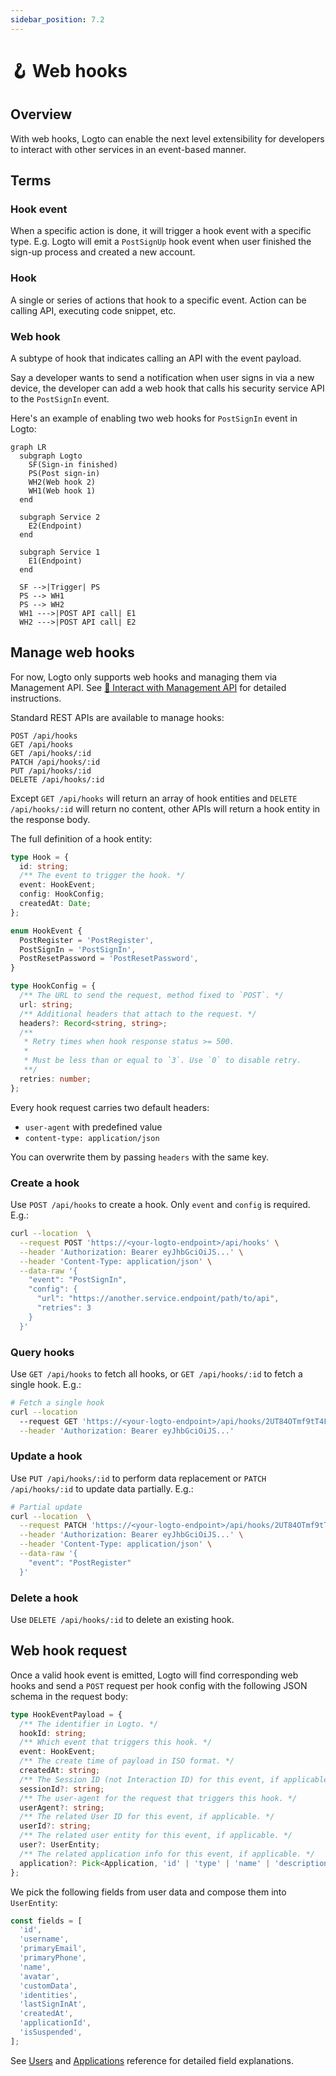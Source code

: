 ```yaml
---
sidebar_position: 7.2
---
```


# 🪝 Web hooks

## Overview

With web hooks, Logto can enable the next level extensibility for developers to interact with other services in an event-based manner.

## Terms

### Hook event

When a specific action is done, it will trigger a hook event with a specific type. E.g. Logto will emit a `PostSignUp` hook event when user finished the sign-up process and created a new account.

### Hook

A single or series of actions that hook to a specific event. Action can be calling API, executing code snippet, etc.

### Web hook

A subtype of hook that indicates calling an API with the event payload.

Say a developer wants to send a notification when user signs in via a new device, the developer can add a web hook that calls his security service API to the `PostSignIn` event.

Here's an example of enabling two web hooks for `PostSignIn` event in Logto:

```mermaid
graph LR
  subgraph Logto
    SF(Sign-in finished)
    PS(Post sign-in)
    WH2(Web hook 2)
    WH1(Web hook 1)
  end

  subgraph Service 2
    E2(Endpoint)
  end

  subgraph Service 1
    E1(Endpoint)
  end

  SF -->|Trigger| PS
  PS --> WH1
  PS --> WH2
  WH1 --->|POST API call| E1
  WH2 --->|POST API call| E2
```

## Manage web hooks

For now, Logto only supports web hooks and managing them via Management API. See [🚝 Interact with Management API](/docs/recipes/interact-with-management-api/) for detailed instructions.

Standard REST APIs are available to manage hooks:

```
POST /api/hooks
GET /api/hooks
GET /api/hooks/:id
PATCH /api/hooks/:id
PUT /api/hooks/:id
DELETE /api/hooks/:id
```

Except `GET /api/hooks` will return an array of hook entities and `DELETE /api/hooks/:id` will return no content, other APIs will return a hook entity in the response body.

The full definition of a hook entity:

```ts
type Hook = {
  id: string;
  /** The event to trigger the hook. */
  event: HookEvent;
  config: HookConfig;
  createdAt: Date;
};

enum HookEvent {
  PostRegister = 'PostRegister',
  PostSignIn = 'PostSignIn',
  PostResetPassword = 'PostResetPassword',
}

type HookConfig = {
  /** The URL to send the request, method fixed to `POST`. */
  url: string;
  /** Additional headers that attach to the request. */
  headers?: Record<string, string>;
  /**
   * Retry times when hook response status >= 500.
   *
   * Must be less than or equal to `3`. Use `0` to disable retry.
   **/
  retries: number;
};
```

Every hook request carries two default headers:

- `user-agent` with predefined value
- `content-type: application/json`

You can overwrite them by passing `headers` with the same key.

### Create a hook

Use `POST /api/hooks` to create a hook. Only `event` and `config` is required. E.g.:

```bash
curl --location  \
  --request POST 'https://<your-logto-endpoint>/api/hooks' \
  --header 'Authorization: Bearer eyJhbGciOiJS...' \
  --header 'Content-Type: application/json' \
  --data-raw '{
    "event": "PostSignIn",
    "config": {
      "url": "https://another.service.endpoint/path/to/api",
      "retries": 3
    }
  }'
```

### Query hooks

Use `GET /api/hooks` to fetch all hooks, or `GET /api/hooks/:id` to fetch a single hook. E.g.:

```bash
# Fetch a single hook
curl --location
  --request GET 'https://<your-logto-endpoint>/api/hooks/2UT84OTmf9tT4F5vMhBnZ' \
  --header 'Authorization: Bearer eyJhbGciOiJS...'
```

### Update a hook

Use `PUT /api/hooks/:id` to perform data replacement or `PATCH /api/hooks/:id` to update data partially. E.g.:

```bash
# Partial update
curl --location  \
  --request PATCH 'https://<your-logto-endpoint>/api/hooks/2UT84OTmf9tT4F5vMhBnZ' \
  --header 'Authorization: Bearer eyJhbGciOiJS...' \
  --header 'Content-Type: application/json' \
  --data-raw '{
    "event": "PostRegister"
  }'
```

### Delete a hook

Use `DELETE /api/hooks/:id` to delete an existing hook.

## Web hook request

Once a valid hook event is emitted, Logto will find corresponding web hooks and send a `POST` request per hook config with the following JSON schema in the request body:

```ts
type HookEventPayload = {
  /** The identifier in Logto. */
  hookId: string;
  /** Which event that triggers this hook. */
  event: HookEvent;
  /** The create time of payload in ISO format. */
  createdAt: string;
  /** The Session ID (not Interaction ID) for this event, if applicable. */
  sessionId?: string;
  /** The user-agent for the request that triggers this hook. */
  userAgent?: string;
  /** The related User ID for this event, if applicable. */
  userId?: string;
  /** The related user entity for this event, if applicable. */
  user?: UserEntity;
  /** The related application info for this event, if applicable. */
  application?: Pick<Application, 'id' | 'type' | 'name' | 'description'>;
};
```

We pick the following fields from user data and compose them into `UserEntity`:

```ts
const fields = [
  'id',
  'username',
  'primaryEmail',
  'primaryPhone',
  'name',
  'avatar',
  'customData',
  'identities',
  'lastSignInAt',
  'createdAt',
  'applicationId',
  'isSuspended',
];
```

See [Users](/docs/references/users/) and [Applications](/docs/references/applications/) reference for detailed field explanations.
